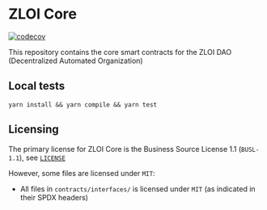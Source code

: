 # ZLOI Core

[![codecov](https://codecov.io/gh/ZLOI-DAO/zloi-core/branch/main/graph/badge.svg?token=DNA5EPBJGC)](https://codecov.io/gh/ZLOI-DAO/zloi-core)

This repository contains the core smart contracts for the ZLOI DAO (Decentralized Automated Organization)

## Local tests

```
yarn install && yarn compile && yarn test
```

## Licensing

The primary license for ZLOI Core is the Business Source License 1.1 (`BUSL-1.1`), see [`LICENSE`](./LICENSE)

However, some files are licensed under `MIT`:

- All files in `contracts/interfaces/` is licensed under `MIT` (as indicated in their SPDX headers)
